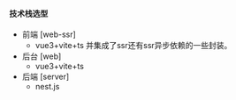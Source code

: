 #### 

#### 技术栈选型

- 前端 [web-ssr]
  - vue3+vite+ts 并集成了ssr还有ssr异步依赖的一些封装。
- 后台 [web]
  - vue3+vite+ts
- 后端 [server]
  - nest.js